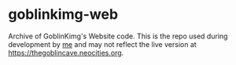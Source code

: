 # goblinkimg-web

Archive of GoblinKimg's Website code. This is the repo used during development by [me](https://github.com/Kaleidosium) and may not reflect the live version at <https://thegoblincave.neocities.org>.
